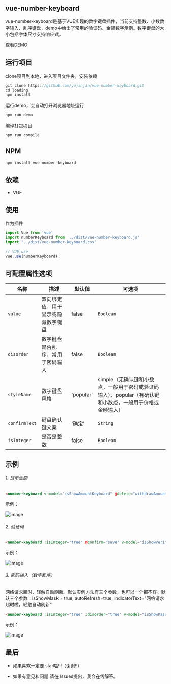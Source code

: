 ## vue-number-keyboard
vue-number-keyboard是基于VUE实现的数字键盘插件，当前支持整数、小数数字输入、乱序键盘，demo中给出了常用的验证码、金额数字示例。数字键盘的大小包括字体尺寸支持响应式。

[查看DEMO](https://yujinjin.github.io/vue-number-keyboard/)

## 运行项目
clone项目到本地，进入项目文件夹，安装依赖

```javascript
git clone https://github.com/yujinjin/vue-number-keyboard.git
cd loading
npm install
```
运行demo，会自动打开浏览器地址运行
```javascript
npm run demo
```
编译打包项目
```javascript
npm run compile
```

## NPM
```javascript
npm install vue-number-keyboard
```
## 依赖
- VUE

## 使用
作为插件
```javascript
import Vue from 'vue'
import numberKeyboard from '../dist/vue-number-keyboard.js'
import "../dist/vue-number-keyboard.css"

// VUE use
Vue.use(numberKeyboard);
```
## 可配置属性选项

名称 | 描述 | 默认值 | 可选项
---|---|---|---
`value` | 双向绑定值，用于显示或隐藏数字键盘 | false | `Boolean`
`disorder` | 数字键盘是否乱序，常用于密码输入 | false | `Boolean`
`styleName` | 数字键盘风格 | 'popular' | simple（无确认键和小数点，一般用于密码或验证码输入）、popular（有确认键和小数点，一般用于价格或金额输入）
`confirmText` | 键盘确认键文案 | '确定' | `String`
`isInteger` | 是否是整数 | false | `Boolean`

## 示例
###### 1. 货币金额
```html
<number-keyboard v-model="isShowAmountKeyboard" @delete="withdrawAmount ? (withdrawAmount = withdrawAmount.substring(0, withdrawAmount.length - 1)) : ''" @keyDown="withdrawAmountInput"></number-keyboard>
```
示例：

![image](https://note.youdao.com/yws/public/resource/b2a61ad71011584a10dcc60987acf09a/xmlnote/41D7071D69CD4577806E2E8E7C1E662D/6123)

###### 2. 验证码

```html
<number-keyboard :isInteger="true" @confirm="save" v-model="isShowVerificationCodeKeyboard" @keyDown="verificationCodeInput" @delete="validateCode ? (validateCode = validateCode.substring(0, validateCode.length - 1)) : ''"></number-keyboard>
```
示例：

![image](https://note.youdao.com/yws/public/resource/b2a61ad71011584a10dcc60987acf09a/xmlnote/A830BE497BE140959B3D210744485B87/6125)
###### 3. 密码输入（数字乱序）
网络请求超时，轻触自动刷新。默认实例方法有三个参数，也可以一个都不穿。默认三个参数：isShowMask = true, autoRefresh=true, indicatorText="网络请求超时啦，轻触自动刷新"

```html
<number-keyboard :isInteger="true" :disorder="true" v-model="isShowPasswordKeyboard" @keyDown="passwordInput" @delete="password ? (validateCode = password.substring(0, password.length - 1)) : ''"></number-keyboard>
```
示例：

![image](https://note.youdao.com/yws/public/resource/b2a61ad71011584a10dcc60987acf09a/xmlnote/D72170E3234B4FA6AE17488D8B02D942/6127)




## 最后
- 如果喜欢一定要 star哈!!!（谢谢!!）

- 如果有意见和问题 请在 lssues提出，我会在线解答。
